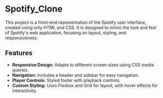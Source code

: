 # Spotify_Clone

This project is a front-end representation of the Spotify user interface, created using only HTML and CSS. It is designed to mimic the look and feel of Spotify's web application, focusing on layout, styling, and responsiveness.

## Features

- **Responsive Design:** Adapts to different screen sizes using CSS media queries.
- **Navigation:** Includes a header and sidebar for easy navigation.
- **Player Controls:** Styled footer with playback controls.
- **Custom Styling:** Uses Flexbox and Grid for layout, with hover effects for interactivity.
